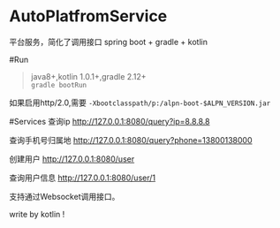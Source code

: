 # AutoPlatfromService
平台服务，简化了调用接口
spring boot + gradle + kotlin

#Run
> java8+,kotlin 1.0.1+,gradle 2.12+   
`gradle bootRun`

如果启用http/2.0,需要 `-Xbootclasspath/p:/alpn-boot-$ALPN_VERSION.jar`

#Services
查询ip
http://127.0.0.1:8080/query?ip=8.8.8.8

查询手机号归属地
http://127.0.0.1:8080/query?phone=13800138000

创建用户
http://127.0.0.1:8080/user

查询用户信息
http://127.0.0.1:8080/user/1

支持通过Websocket调用接口。

write by kotlin !

